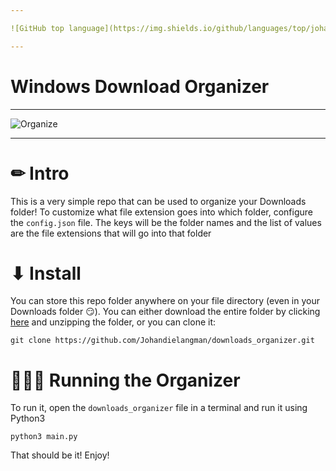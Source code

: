 ```yaml
---

![GitHub top language](https://img.shields.io/github/languages/top/johandielangman/downloads_organizer) ![GitHub last commit (by committer)](https://img.shields.io/github/last-commit/johandielangman/downloads_organizer) ![GitHub Repo stars](https://img.shields.io/github/stars/johandielangman/downloads_organizer)

---
```


# Windows Download Organizer

---

![Organize](https://media.giphy.com/media/PjTSEQy85NKOlZ7b19/giphy.gif)

---

# ✏ Intro

This is a very simple repo that can be used to organize your Downloads folder! To customize what file extension goes into which folder, configure the `config.json` file. The keys will be the folder names and the list of values are the file extensions that will go into that folder

# ⬇ Install

You can store this repo folder anywhere on your file directory (even in your Downloads folder 😏). You can either download the entire folder by clicking [here](https://github.com/Johandielangman/downloads_organizer/archive/refs/heads/main.zip) and unzipping the folder, or you can clone it:

```shell
git clone https://github.com/Johandielangman/downloads_organizer.git
```

# 🏃🏻‍♂️ Running the Organizer

To run it, open the `downloads_organizer` file in a terminal and run it using Python3

```shell
python3 main.py
```

That should be it! Enjoy!
